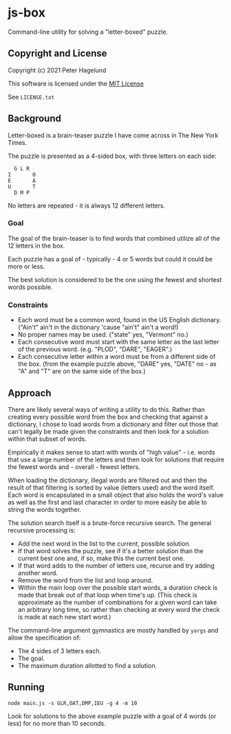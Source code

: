 # js-box

Command-line utility for solving a "letter-boxed" puzzle.

## Copyright and License

Copyright (c) 2021 Peter Hagelund

This software is licensed under the [MIT License](https://en.wikipedia.org/wiki/MIT_License)

See `LICENSE.txt`

## Background

Letter-boxed is a brain-teaser puzzle I have come across in The New York Times.

The puzzle is presented as a 4-sided box, with three letters on each side:

      G L R
    I       O
    E       A
    U       T
      D M P

No letters are repeated - it is always 12 different letters.

### Goal

The goal of the brain-teaser is to find words that combined utilize all of the 12 letters in the box.

Each puzzle has a goal of - typically - 4 or 5 words but could it could be more or less.

The best solution is considered to be the one using the fewest and shortest words possible.

### Constraints

* Each word must be a common word, found in the US English dictionary. ("Ain't" ain't in the dictionary 'cause "ain't" ain't a word!)
* No proper names may be used. ("state" yes, "Vermont" no.)
* Each consecutive word must start with the same letter as the last letter of the previous word. (e.g. "PLOD", "DARE", "EAGER".)
* Each consecutive letter within a word must be from a different side of the box. (from the example puzzle above, "DARE" yes, "DATE" no - as "A" and "T" are on the same side of the box.)

## Approach

There are likely several ways of writing a utility to do this. Rather than creating every possible word from the box and checking that against a dictionary, I chose to load words from a dictionary and filter out those that can't legally be made given the constraints and then look for a solution within that subset of words.

Empirically it makes sense to start with words of "high value" - i.e. words that use a large number of the letters and then look for solutions that require the fewest words and - overall - fewest letters.

When loading the dictionary, illegal words are filtered out and then the result of that filtering is sorted by value (letters used) and the word itself. Each word is encapsulated in a small object that also holds the word's value as well as the first and last character in order to more easily be able to string the words together.

The solution search itself is a brute-force recursive search. The general recursive processing is:

* Add the next word in the list to the current, possible solution.
* If that word solves the puzzle, see if it's a better solution than the current best one and, if so, make this the current best one.
* If that word adds to the number of letters use, recurse and try adding another word.
* Remove the word from the list and loop around.
* Within the main loop over the possible start words, a duration check is made that break out of that loop when time's up. (This check is approximate as the number of combinations for a given word can take an arbitrary long time, so rather than checking at every word the check is made at each new start word.)

The command-line argument gymnastics are mostly handled by `yargs` and allow the specification of:

* The 4 sides of 3 letters each.
* The goal.
* The maximum duration allotted to find a solution.

## Running

`node main.js -s GLR,OAT,DMP,IEU -g 4 -m 10`

Look for solutions to the above example puzzle with a goal of 4 words (or less) for no more than 10 seconds.